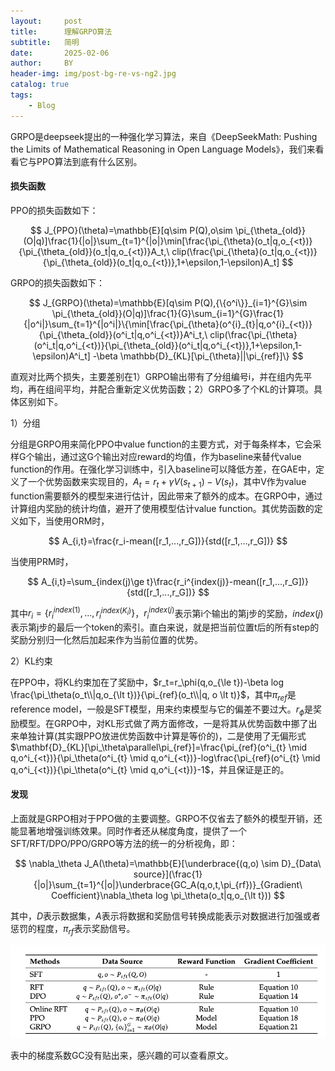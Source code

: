 ```yaml
---
layout:     post
title:      理解GRPO算法
subtitle:   简明
date:       2025-02-06
author:     BY
header-img: img/post-bg-re-vs-ng2.jpg
catalog: true
tags:
    - Blog
---
```

GRPO是deepseek提出的一种强化学习算法，来自《DeepSeekMath: Pushing the Limits of Mathematical Reasoning in Open Language Models》，我们来看看它与PPO算法到底有什么区别。
#### 损失函数
PPO的损失函数如下：

$$
J_{PPO}(\theta)=\mathbb{E}[q\sim P(Q),o\sim \pi_{\theta_{old}}(O|q)]\frac{1}{|o|}\sum_{t=1}^{|o|}\min[\frac{\pi_{\theta}(o_t|q,o_{<t})}{\pi_{\theta_{old}}(o_t|q,o_{<t})}A_t,\ clip(\frac{\pi_{\theta}(o_t|q,o_{<t})}{\pi_{\theta_{old}}(o_t|q,o_{<t})},1+\epsilon,1-\epsilon)A_t]
$$

GRPO的损失函数如下：

$$
J_{GRPO}(\theta)=\mathbb{E}[q\sim P(Q),{\{o^i\}}_{i=1}^{G}\sim \pi_{\theta_{old}}(O|q)]\frac{1}{G}\sum_{i=1}^{G}\frac{1}{|o^i|}\sum_{t=1}^{|o^i|}\{\min[\frac{\pi_{\theta}(o^{i}_{t}|q,o^{i}_{<t})}{\pi_{\theta_{old}}(o^i_t|q,o^i_{<t})}A^i_t,\ clip(\frac{\pi_{\theta}(o^i_t|q,o^i_{<t})}{\pi_{\theta_{old}}(o^i_t|q,o^i_{<t})},1+\epsilon,1-\epsilon)A^i_t] -\beta \mathbb{D}_{KL}[\pi_{\theta}||\pi_{ref}]\}
$$

直观对比两个损失，主要差别在1）GRPO输出带有了分组编号i，并在组内先平均，再在组间平均，并配合重新定义优势函数；2）GRPO多了个KL的计算项。具体区别如下。

1）分组

分组是GRPO用来简化PPO中value function的主要方式，对于每条样本，它会采样G个输出，通过这G个输出对应reward的均值，作为baseline来替代value function的作用。在强化学习训练中，引入baseline可以降低方差，在GAE中，定义了一个优势函数来实现目的，$A_t=r_t+\gamma V(s_{t+1})-V(s_t)$，其中V作为value function需要额外的模型来进行估计，因此带来了额外的成本。在GRPO中，通过计算组内奖励的统计均值，避开了使用模型估计value function。其优势函数的定义如下，当使用ORM时，

$$
A_{i,t}=\frac{r_i-mean([r_1,...,r_G])}{std([r_1,...,r_G])}
$$

当使用PRM时，

$$
A_{i,t}=\sum_{index(j)\ge t}\frac{r_i^{index(j)}-mean([r_1,...,r_G])}{std([r_1,...,r_G])}
$$

其中$r_i=\lbrace r_i^{index(1)},...,r_i^{index(K_i)}\rbrace$，$r_i^{index(j)}$表示第i个输出的第j步的奖励，$index(j)$表示第j步的最后一个token的索引。直白来说，就是把当前位置t后的所有step的奖励分别归一化然后加起来作为当前位置的优势。


2）KL约束

在PPO中，将KL约束加在了奖励中，$r_t=r_\phi(q,o_{\le t})-\beta log \frac{\pi_\theta(o_t\\|q,o_{\lt t})}{\pi_{ref}(o_t\\|q, o \lt t)}$，其中$\pi_{ref}$是reference model，一般是SFT模型，用来约束模型与它的偏差不要过大。$r_\phi$是奖励模型。在GRPO中，对KL形式做了两方面修改，一是将其从优势函数中挪了出来单独计算(其实跟PPO放进优势函数中计算是等价的)，二是使用了无偏形式$\mathbf{D}_{KL}[\pi_\theta\parallel\pi_{ref}]=\frac{\pi_{ref}(o^i_{t} \mid q,o^i_{<t})}{\pi_\theta(o^i_{t} \mid q,o^i_{<t})}-log\frac{\pi_{ref}(o^i_{t} \mid q,o^i_{<t})}{\pi_\theta(o^i_{t} \mid q,o^i_{<t})}-1$，并且保证是正的。

#### 发现
上面就是GRPO相对于PPO做的主要调整。GRPO不仅省去了额外的模型开销，还能显著地增强训练效果。同时作者还从梯度角度，提供了一个SFT/RFT/DPO/PPO/GRPO等方法的统一的分析视角，即：

$$
    \nabla_\theta J_A(\theta)=\mathbb{E}[\underbrace{(q,o) \sim D}_{Data\ source}](\frac{1}{|o|}\sum_{t=1}^{|o|}\underbrace{GC_A(q,o,t,\pi_{rf})}_{Gradient\ Coefficient}\nabla_\theta log \pi_\theta(o_t|q,o_{\lt t}))
$$

其中，$D$表示数据集，$A$表示将数据和奖励信号转换成能表示对数据进行加强或者惩罚的程度，$\pi_{rf}$表示奖励信号。

![统一视角下的不同方法](https://raw.githubusercontent.com/ChrisMii/ChrisMii.github.io/refs/heads/master/img/post_related/grpo_tabe10.jpg "Magic Gardens")

表中的梯度系数GC没有贴出来，感兴趣的可以查看原文。